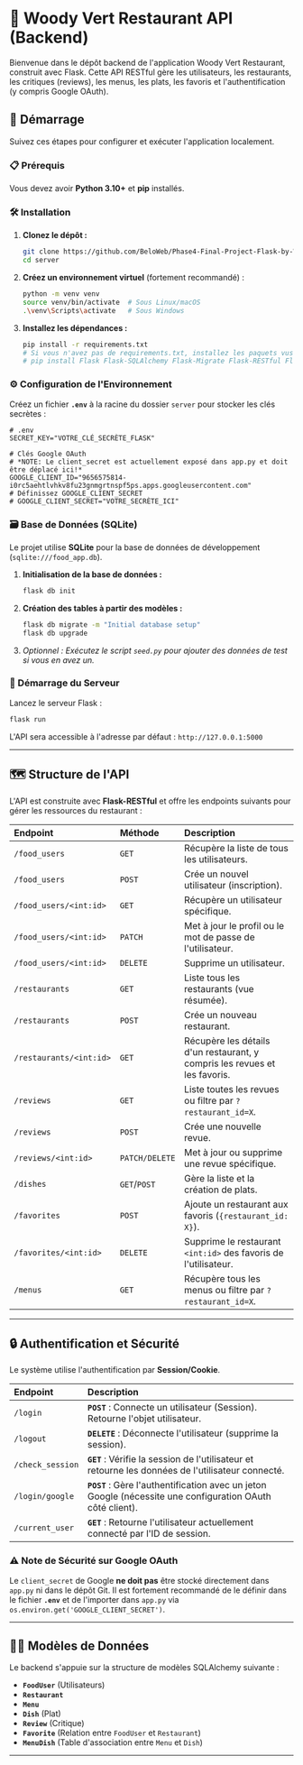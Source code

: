 

# 🍲 Woody Vert Restaurant API (Backend)

Bienvenue dans le dépôt backend de l'application Woody Vert Restaurant, construit avec Flask. Cette API RESTful gère les utilisateurs, les restaurants, les critiques (reviews), les menus, les plats, les favoris et l'authentification (y compris Google OAuth).

## 🚀 Démarrage

Suivez ces étapes pour configurer et exécuter l'application localement.

### 📋 Prérequis

Vous devez avoir **Python 3.10+** et **pip** installés.

### 🛠️ Installation

1.  **Clonez le dépôt :**

    ```bash
    git clone https://github.com/BeloWeb/Phase4-Final-Project-Flask-by-Woody-Belony.git
    cd server
    ```

2.  **Créez un environnement virtuel** (fortement recommandé) :

    ```bash
    python -m venv venv
    source venv/bin/activate  # Sous Linux/macOS
    .\venv\Scripts\activate   # Sous Windows
    ```

3.  **Installez les dépendances :**

    ```bash
    pip install -r requirements.txt
    # Si vous n'avez pas de requirements.txt, installez les paquets vus dans app.py :
    # pip install Flask Flask-SQLAlchemy Flask-Migrate Flask-RESTful Flask-CORS Flask-Bcrypt python-dotenv Authlib Flask-Login requests
    ```

### ⚙️ Configuration de l'Environnement

Créez un fichier **`.env`** à la racine du dossier `server` pour stocker les clés secrètes :

```dotenv
# .env
SECRET_KEY="VOTRE_CLÉ_SECRÈTE_FLASK"

# Clés Google OAuth
# *NOTE: Le client_secret est actuellement exposé dans app.py et doit être déplacé ici!*
GOOGLE_CLIENT_ID="9656575814-i0rc5aehtlvhkv8fu23gnmgrtnspf5ps.apps.googleusercontent.com"
# Définissez GOOGLE_CLIENT_SECRET
# GOOGLE_CLIENT_SECRET="VOTRE_SECRÈTE_ICI"
```

### 🗃️ Base de Données (SQLite)

Le projet utilise **SQLite** pour la base de données de développement (`sqlite:///food_app.db`).

1.  **Initialisation de la base de données :**
    ```bash
    flask db init
    ```
2.  **Création des tables à partir des modèles :**
    ```bash
    flask db migrate -m "Initial database setup"
    flask db upgrade
    ```
3.  *Optionnel : Exécutez le script `seed.py` pour ajouter des données de test si vous en avez un.*

### 🚀 Démarrage du Serveur

Lancez le serveur Flask :

```bash
flask run
```

L'API sera accessible à l'adresse par défaut : `http://127.0.0.1:5000`

-----

## 🗺️ Structure de l'API

L'API est construite avec **Flask-RESTful** et offre les endpoints suivants pour gérer les ressources du restaurant :

| Endpoint | Méthode | Description |
| :--- | :--- | :--- |
| `/food_users` | `GET` | Récupère la liste de tous les utilisateurs. |
| `/food_users` | `POST` | Crée un nouvel utilisateur (inscription). |
| `/food_users/<int:id>` | `GET` | Récupère un utilisateur spécifique. |
| `/food_users/<int:id>` | `PATCH` | Met à jour le profil ou le mot de passe de l'utilisateur. |
| `/food_users/<int:id>` | `DELETE` | Supprime un utilisateur. |
| `/restaurants` | `GET` | Liste tous les restaurants (vue résumée). |
| `/restaurants` | `POST` | Crée un nouveau restaurant. |
| `/restaurants/<int:id>` | `GET` | Récupère les détails d'un restaurant, y compris les revues et les favoris. |
| `/reviews` | `GET` | Liste toutes les revues ou filtre par `?restaurant_id=X`. |
| `/reviews` | `POST` | Crée une nouvelle revue. |
| `/reviews/<int:id>` | `PATCH/DELETE` | Met à jour ou supprime une revue spécifique. |
| `/dishes` | `GET`/`POST` | Gère la liste et la création de plats. |
| `/favorites` | `POST` | Ajoute un restaurant aux favoris (`{restaurant_id: X}`). |
| `/favorites/<int:id>` | `DELETE` | Supprime le restaurant `<int:id>` des favoris de l'utilisateur. |
| `/menus` | `GET` | Récupère tous les menus ou filtre par `?restaurant_id=X`. |

-----

## 🔒 Authentification et Sécurité

Le système utilise l'authentification par **Session/Cookie**.

| Endpoint | Description |
| :--- | :--- |
| `/login` | **`POST`** : Connecte un utilisateur (Session). Retourne l'objet utilisateur. |
| `/logout` | **`DELETE`** : Déconnecte l'utilisateur (supprime la session). |
| `/check_session` | **`GET`** : Vérifie la session de l'utilisateur et retourne les données de l'utilisateur connecté. |
| `/login/google` | **`POST`** : Gère l'authentification avec un jeton Google (nécessite une configuration OAuth côté client). |
| `/current_user` | **`GET`** : Retourne l'utilisateur actuellement connecté par l'ID de session. |

### ⚠️ Note de Sécurité sur Google OAuth

Le `client_secret` de Google **ne doit pas** être stocké directement dans `app.py` ni dans le dépôt Git. Il est fortement recommandé de le définir dans le fichier **`.env`** et de l'importer dans `app.py` via `os.environ.get('GOOGLE_CLIENT_SECRET')`.

-----

## 🧑‍💻 Modèles de Données

Le backend s'appuie sur la structure de modèles SQLAlchemy suivante :

  * **`FoodUser`** (Utilisateurs)
  * **`Restaurant`**
  * **`Menu`**
  * **`Dish`** (Plat)
  * **`Review`** (Critique)
  * **`Favorite`** (Relation entre `FoodUser` et `Restaurant`)
  * **`MenuDish`** (Table d'association entre `Menu` et `Dish`)

-----
